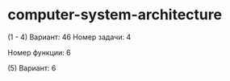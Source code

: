 # computer-system-architecture
(1 - 4) Вариант: 46
Номер задачи: 4

Номер функции: 6

(5) Вариант: 6
